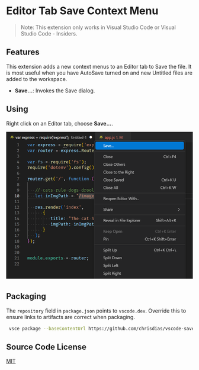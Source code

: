 # Editor Tab Save Context Menu

> Note: This extension only works in Visual Studio Code or Visual Studio Code - Insiders.

## Features

This extension adds a new context menus to an Editor tab to Save the file. It is most useful when you have
AutoSave turned on and new Untitled files are added to the workspace.

* **Save...**: Invokes the Save dialog. 

## Using

Right click on an Editor tab, choose **Save...**.

![Preview](images/preview.png)


## Packaging

The `repository` field in `package.json` points to `vscode.dev`. Override this to ensure links to artifacts are correct when packaging.

``` bash
 vsce package --baseContentUrl https://github.com/chrisdias/vscode-savecontextmenu/blob/HEAD --baseImagesUrl https://github.com/chrisdias/vscode-savecontextmenu/raw/HEAD
```

## Source Code License

[MIT](LICENSE.md)